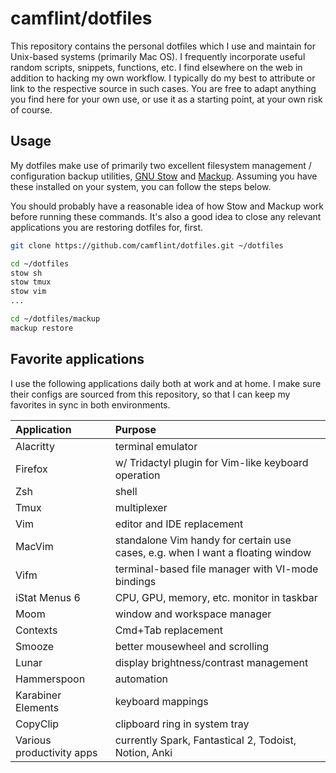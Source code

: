 # camflint/dotfiles

This repository contains the personal dotfiles which I use and maintain for Unix-based systems (primarily Mac OS). I frequently incorporate useful random scripts, snippets, functions, etc.  I find elsewhere on the web in addition to hacking my own workflow. I typically do my best to attribute or link to the respective source in such cases. You are free to adapt anything you find here for your own use, or use it as a starting point, at your own risk of course.

## Usage

My dotfiles make use of primarily two excellent filesystem management / configuration backup utilities, [GNU Stow](https://www.gnu.org/software/stow/) and [Mackup](https://github.com/lra/mackup). Assuming you have these installed on your system, you can follow the steps below. 

You should probably have a reasonable idea of how Stow and Mackup work before running these commands. It's also a good idea to  close any relevant applications you are restoring dotfiles for, first.

```bash
git clone https://github.com/camflint/dotfiles.git ~/dotfiles

cd ~/dotfiles
stow sh
stow tmux
stow vim
...

cd ~/dotfiles/mackup
mackup restore
```

## Favorite applications

I use the following applications daily both at work and at home. I make sure their configs are sourced from this repository, so that I can keep my favorites in sync in both environments.

|Application|Purpose|
|:-|:-|
| Alacritty | terminal emulator |
| Firefox | w/ Tridactyl plugin for Vim-like keyboard operation |
| Zsh | shell |
| Tmux | multiplexer |
| Vim | editor and IDE replacement |
| MacVim | standalone Vim handy for certain use cases, e.g. when I want a floating window |
| Vifm | terminal-based file manager with VI-mode bindings |
| iStat Menus 6 | CPU, GPU, memory, etc. monitor in taskbar |
| Moom | window and workspace manager |
| Contexts | Cmd+Tab replacement |
| Smooze | better mousewheel and scrolling |
| Lunar | display brightness/contrast management |
| Hammerspoon | automation |
| Karabiner Elements | keyboard mappings |
| CopyClip | clipboard ring in system tray |
| Various productivity apps | currently Spark, Fantastical 2, Todoist, Notion, Anki |

